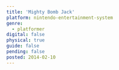 ```yaml
---
title: 'Mighty Bomb Jack'
platform: nintendo-entertainment-system
genre:
  - platformer
digital: false
physical: true
guide: false
pending: false
posted: 2014-02-10
---
```

